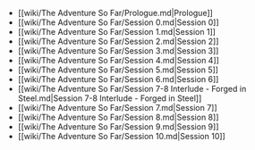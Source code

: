 - [[wiki/The Adventure So Far/Prologue.md|Prologue]]
- [[wiki/The Adventure So Far/Session 0.md|Session 0]]
- [[wiki/The Adventure So Far/Session 1.md|Session 1]]
- [[wiki/The Adventure So Far/Session 2.md|Session 2]]
- [[wiki/The Adventure So Far/Session 3.md|Session 3]]
- [[wiki/The Adventure So Far/Session 4.md|Session 4]]
- [[wiki/The Adventure So Far/Session 5.md|Session 5]]
- [[wiki/The Adventure So Far/Session 6.md|Session 6]]
- [[wiki/The Adventure So Far/Session 7-8 Interlude - Forged in Steel.md|Session 7-8 Interlude - Forged in Steel]]
- [[wiki/The Adventure So Far/Session 7.md|Session 7]]
- [[wiki/The Adventure So Far/Session 8.md|Session 8]]
- [[wiki/The Adventure So Far/Session 9.md|Session 9]]
- [[wiki/The Adventure So Far/Session 10.md|Session 10]]
